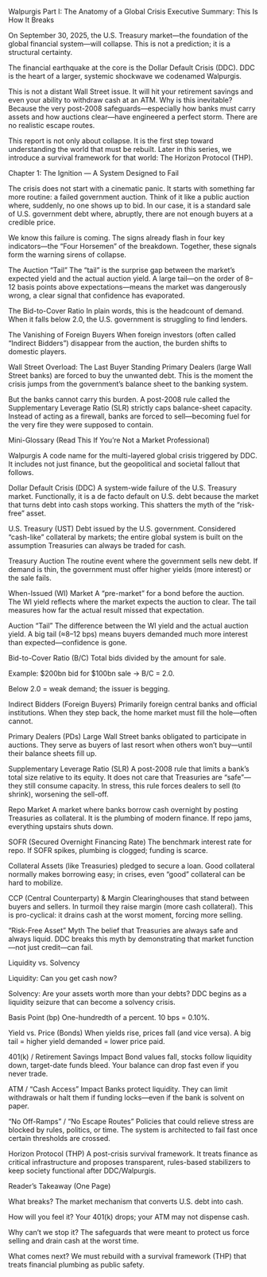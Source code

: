 Walpurgis Part I: The Anatomy of a Global Crisis
Executive Summary: This Is How It Breaks

On September 30, 2025, the U.S. Treasury market—the foundation of the global financial system—will collapse. This is not a prediction; it is a structural certainty.

The financial earthquake at the core is the Dollar Default Crisis (DDC). DDC is the heart of a larger, systemic shockwave we codenamed Walpurgis.

This is not a distant Wall Street issue. It will hit your retirement savings and even your ability to withdraw cash at an ATM. Why is this inevitable? Because the very post-2008 safeguards—especially how banks must carry assets and how auctions clear—have engineered a perfect storm. There are no realistic escape routes.

This report is not only about collapse. It is the first step toward understanding the world that must be rebuilt. Later in this series, we introduce a survival framework for that world: The Horizon Protocol (THP).

Chapter 1: The Ignition — A System Designed to Fail

The crisis does not start with a cinematic panic. It starts with something far more routine: a failed government auction.
Think of it like a public auction where, suddenly, no one shows up to bid. In our case, it is a standard sale of U.S. government debt where, abruptly, there are not enough buyers at a credible price.

We know this failure is coming. The signs already flash in four key indicators—the “Four Horsemen” of the breakdown. Together, these signals form the warning sirens of collapse.

The Auction “Tail”
The “tail” is the surprise gap between the market’s expected yield and the actual auction yield. A large tail—on the order of 8–12 basis points above expectations—means the market was dangerously wrong, a clear signal that confidence has evaporated.

The Bid-to-Cover Ratio
In plain words, this is the headcount of demand. When it falls below 2.0, the U.S. government is struggling to find lenders.

The Vanishing of Foreign Buyers
When foreign investors (often called “Indirect Bidders”) disappear from the auction, the burden shifts to domestic players.

Wall Street Overload: The Last Buyer Standing
Primary Dealers (large Wall Street banks) are forced to buy the unwanted debt. This is the moment the crisis jumps from the government’s balance sheet to the banking system.

But the banks cannot carry this burden. A post-2008 rule called the Supplementary Leverage Ratio (SLR) strictly caps balance-sheet capacity. Instead of acting as a firewall, banks are forced to sell—becoming fuel for the very fire they were supposed to contain.

Mini-Glossary (Read This If You’re Not a Market Professional)

Walpurgis
A code name for the multi-layered global crisis triggered by DDC. It includes not just finance, but the geopolitical and societal fallout that follows.

Dollar Default Crisis (DDC)
A system-wide failure of the U.S. Treasury market. Functionally, it is a de facto default on U.S. debt because the market that turns debt into cash stops working. This shatters the myth of the “risk-free” asset.

U.S. Treasury (UST)
Debt issued by the U.S. government. Considered “cash-like” collateral by markets; the entire global system is built on the assumption Treasuries can always be traded for cash.

Treasury Auction
The routine event where the government sells new debt. If demand is thin, the government must offer higher yields (more interest) or the sale fails.

When-Issued (WI) Market
A “pre-market” for a bond before the auction. The WI yield reflects where the market expects the auction to clear. The tail measures how far the actual result missed that expectation.

Auction “Tail”
The difference between the WI yield and the actual auction yield. A big tail (≈8–12 bps) means buyers demanded much more interest than expected—confidence is gone.

Bid-to-Cover Ratio (B/C)
Total bids divided by the amount for sale.

Example: $200bn bid for $100bn sale → B/C = 2.0.

Below 2.0 = weak demand; the issuer is begging.

Indirect Bidders (Foreign Buyers)
Primarily foreign central banks and official institutions. When they step back, the home market must fill the hole—often cannot.

Primary Dealers (PDs)
Large Wall Street banks obligated to participate in auctions. They serve as buyers of last resort when others won’t buy—until their balance sheets fill up.

Supplementary Leverage Ratio (SLR)
A post-2008 rule that limits a bank’s total size relative to its equity. It does not care that Treasuries are “safe”—they still consume capacity. In stress, this rule forces dealers to sell (to shrink), worsening the sell-off.

Repo Market
A market where banks borrow cash overnight by posting Treasuries as collateral. It is the plumbing of modern finance. If repo jams, everything upstairs shuts down.

SOFR (Secured Overnight Financing Rate)
The benchmark interest rate for repo. If SOFR spikes, plumbing is clogged; funding is scarce.

Collateral
Assets (like Treasuries) pledged to secure a loan. Good collateral normally makes borrowing easy; in crises, even “good” collateral can be hard to mobilize.

CCP (Central Counterparty) & Margin
Clearinghouses that stand between buyers and sellers. In turmoil they raise margin (more cash collateral). This is pro-cyclical: it drains cash at the worst moment, forcing more selling.

“Risk-Free Asset” Myth
The belief that Treasuries are always safe and always liquid. DDC breaks this myth by demonstrating that market function—not just credit—can fail.

Liquidity vs. Solvency

Liquidity: Can you get cash now?

Solvency: Are your assets worth more than your debts?
DDC begins as a liquidity seizure that can become a solvency crisis.

Basis Point (bp)
One-hundredth of a percent. 10 bps = 0.10%.

Yield vs. Price (Bonds)
When yields rise, prices fall (and vice versa). A big tail = higher yield demanded = lower price paid.

401(k) / Retirement Savings Impact
Bond values fall, stocks follow liquidity down, target-date funds bleed. Your balance can drop fast even if you never trade.

ATM / “Cash Access” Impact
Banks protect liquidity. They can limit withdrawals or halt them if funding locks—even if the bank is solvent on paper.

“No Off-Ramps” / “No Escape Routes”
Policies that could relieve stress are blocked by rules, politics, or time. The system is architected to fail fast once certain thresholds are crossed.

Horizon Protocol (THP)
A post-crisis survival framework. It treats finance as critical infrastructure and proposes transparent, rules-based stabilizers to keep society functional after DDC/Walpurgis.

Reader’s Takeaway (One Page)

What breaks? The market mechanism that converts U.S. debt into cash.

How will you feel it? Your 401(k) drops; your ATM may not dispense cash.

Why can’t we stop it? The safeguards that were meant to protect us force selling and drain cash at the worst time.

What comes next? We must rebuild with a survival framework (THP) that treats financial plumbing as public safety.